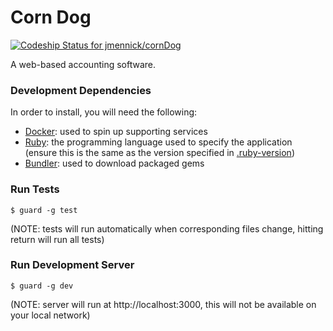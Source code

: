 # Corn Dog
[ ![Codeship Status for jmennick/cornDog](https://app.codeship.com/projects/94d87570-cafa-0134-24ca-36c4adfc6db3/status?branch=master)](https://app.codeship.com/projects/199789)

A web-based accounting software.

### Development Dependencies
In order to install, you will need the following:
* [Docker](https://www.docker.com): used to spin up supporting services
* [Ruby](https://www.ruby-lang.org/en/): the programming language used to specify the application (ensure this is the same as the version specified in [.ruby-version](.ruby-version))
* [Bundler](http://bundler.io): used to download packaged gems

### Run Tests
```shell
$ guard -g test
```
(NOTE: tests will run automatically when corresponding files change, hitting return will run all tests)

### Run Development Server
```shell
$ guard -g dev
```
(NOTE: server will run at http://localhost:3000, this will not be available on your local network)

